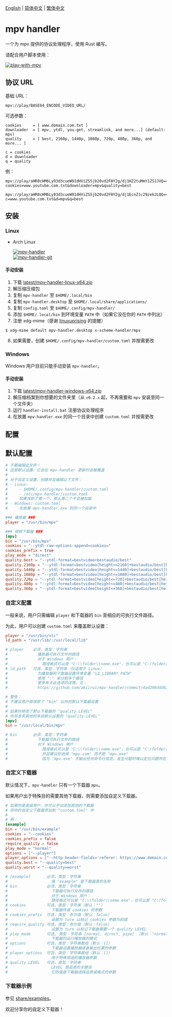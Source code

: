 [English][readme-en] | [简体中文][readme-zh-hans] | [繁体中文][readme-zh-hant]

[readme-en]: https://github.com/akiirui/mpv-handler/blob/main/README.md
[readme-zh-hans]: https://github.com/akiirui/mpv-handler/blob/main/README.zh-Hans.md
[readme-zh-hant]: https://github.com/akiirui/mpv-handler/blob/main/README.zh-Hant.md

# mpv handler

一个为 mpv 提供的协议处理程序，使用 Rust 编写。

请配合用户脚本使用：

[![play-with-mpv][badges-play-with-mpv]][greasyfork-play-with-mpv]

## 协议 URL

基础 URL：

```
mpv://play/BASE64_ENCODE_VIDEO_URL/
```

可选参数：

```
cookies     = [ www.domain.com.txt ]
downloader  = [ mpv, ytdl, you-get, streamlink, and more...] (default: mpv)
quality     = [ best, 2160p, 1440p, 1080p, 720p, 480p, 360p, and more... ]

c = cookies
d = downloader
q = quality
```

例：

```
mpv://play/aHR0cHM6Ly93d3cueW91dHViZS5jb20vd2F0Y2g/dj1HZ2tuMmY1ZS1JVQ==/?cookies=www.youtube.com.txt&downloader=mpv&quality=best

mpv://play/aHR0cHM6Ly93d3cueW91dHViZS5jb20vd2F0Y2g/dj1EcnZ1c29zekJLQQ==/?c=www.youtube.com.txt&d=mpv&q=best
```

## 安装

### Linux

- Arch Linux

  [![mpv-handler][badges-aur]][download-aur] \
  [![mpv-handler-git][badges-aur-git]][download-aur-git]

#### 手动安装

1. 下载 [latest/mpv-handler-linux-x64.zip][download-linux]
2. 解压缩压缩包
3. 复制 `mpv-handler` 至 `$HOME/.local/bin`
4. 复制 `mpv-handler.desktop` 至 `$HOME/.local/share/applications/`
5. 复制 `config.toml` 至 `$HOME/.config/mpv-handler/`
6. 添加 `$HOME/.local/bin` 到环境变量 `PATH` 中（如果它没在你的 `PATH` 中列出）
7. 注册 xdg-mime（感谢 [linuxuprising][linuxuprising] 的提醒）

```
$ xdg-mime default mpv-handler.desktop x-scheme-handler/mpv
```

8. 如果需要，创建 `$HOME/.config/mpv-handler/custom.toml` 并按需更改

### Windows

Windows 用户目前只能手动安装 `mpv-handler`。

#### 手动安装

1. 下载 [latest/mpv-handler-windows-x64.zip][download-windows]
2. 解压缩档案到你想要的文件夹里（从 `v0.2.x` 起，不再需要和 `mpv` 安装至同一个文件夹）
3. 运行 `handler-install.bat` 注册协议处理程序
4. 在放置 `mpv-handler.exe` 的同一个目录中创建 `custom.toml` 并按需更改

[badges-aur-git]: https://img.shields.io/aur/version/mpv-handler-git?label=mpv-handler-git&style=for-the-badge
[badges-aur]: https://img.shields.io/aur/version/mpv-handler?label=mpv-handler&style=for-the-badge
[badges-play-with-mpv]: https://img.shields.io/badge/dynamic/json?style=for-the-badge&label=play-with-mpv&prefix=v&query=version&url=https%3A%2F%2Fgreasyfork.org%2Fscripts%2F416271.json
[download-aur-git]: https://aur.archlinux.org/packages/mpv-handler-git/
[download-aur]: https://aur.archlinux.org/packages/mpv-handler/
[download-linux]: https://github.com/akiirui/mpv-handler/releases/latest/download/mpv-handler-linux-x64.zip
[download-windows]: https://github.com/akiirui/mpv-handler/releases/latest/download/mpv-handler-windows-x64.zip
[greasyfork-play-with-mpv]: https://greasyfork.org/scripts/416271-play-with-mpv
[linuxuprising]: https://www.linuxuprising.com/2021/07/open-youtube-and-more-videos-from-your.html

## 配置

## 默认配置

```toml
# 不要编辑此文件！
# 这是默认设置，它会在 mpv-handler 更新时会被覆盖
#
# 对于自定义设置，创建并且编辑以下文件：
# - Linux:
#     - $HOME/.config/mpv-handler/custom.toml
#     - /etc/mpv-handler/custom.toml
#     如果找到了第一个，那么第二个不会被加载
# - Windows: custom.toml
#     在放置 mpv-handler.exe 的同一个目录中

### 播放器 ###
player = "/usr/bin/mpv"

### 视频下载器 ###
[mpv]
bin = "/usr/bin/mpv"
cookies = "--ytdl-raw-options-append=cookies="
cookies_prefix = true
play_mode = "direct"
quality.best = "--ytdl-format=bestvideo+bestaudio/best"
quality.2160p = "--ytdl-format=bestvideo[height<=2160]+bestaudio/best[height<=2160]/best"
quality.1440p = "--ytdl-format=bestvideo[height<=1440]+bestaudio/best[height<=1440]/best"
quality.1080p = "--ytdl-format=bestvideo[height<=1080]+bestaudio/best[height<=1080]/best"
quality.720p = "--ytdl-format=bestvideo[height<=720]+bestaudio/best[height<=720]/best"
quality.480p = "--ytdl-format=bestvideo[height<=480]+bestaudio/best[height<=480]/best"
quality.360p = "--ytdl-format=bestvideo[height<=360]+bestaudio/best[height<=360]/best"
```

### 自定义配置

一般来说，用户只需编辑 `player` 和下载器的 `bin` 至相应的可执行文件路径。

为此，用户可以创建 `custom.toml` 来覆盖默认设置：

```toml
player = "/usr/bin/vlc"
ld_path = "/usr/lib/:/usr/local/lib"

# player    必须，类型：字符串
#             播放器可执行文件的路径
#             对于 Windows 用户：
#               路径格式可以是 "C:\\folder\\some.exe"，也可以是 "C:/folder/some.exe"
# ld_path   可选，类型：字符串（仅适用于 Linux）
#             为播放器和下载器设置环境变量 "LD_LIBRARY_PATH"
#             使用 ":" 来分割多个路径
#             更多有关此选项的详情，见：
#             https://github.com/akiirui/mpv-handler/commit/4ad298ddd82bc3fa0303f8cc11474df506531d33

# 警告：
# 不建议用户修改除了 "bin" 以外的默认下载器设置
#
# 如果你修改了默认下载器的 "quality.LEVEL"
# 你将丢失其他的来自默认设置的 "quality.LEVEL"
[mpv]
bin = "/usr/local/bin/mpv"

# bin       必须，类型：字符串
#             下载器可执行文件的路径
#             对于 Windows 用户：
#               路径格式可以是 "C:\\folder\\some.exe"，也可以是 "C:/folder/some.exe"
#               并且建议你选择 "mpv.com" 而不是 "mpv.exe"
#               因为 "mpv.exe" 不输出任何命令行信息，发生问题时难以定位问题所在
```

### 自定义下载器

默认情况下，`mpv-handler` 只有一个下载器 `mpv`。

如果用户出于特殊目的需要其他下载器，则需要添加自定义下载器。

```toml
# 如果你是高级用户，你可以手动添加其他的下载器
# 将你的自定义下载器添加到 "custom.toml" 中
#
# 例：
[example]
bin = "/usr/bin/example"
cookies = "--cookies"
cookies_prefix = false
require_quality = false
play_mode = "normal"
options = ["--player"]
player_options = ["--http-header-fields='referer: https://www.domain.com'"]
quality.best = "--quality=best"
quality.worst = "--quality=worst"

# [example]       必须，类型：字符串
#                   值 "example" 是下载器表的名称
# bin             必须，类型：字符串
#                   下载器可执行文件的路径
#                   对于 Windows 用户：
#                   路径格式可以是 "C:\\folder\\some.exe"，也可以是 "C:/folder/some.exe"
# cookies         可选，类型：字符串（默认：""）
#                   下载器传递 cookies 的参数
# cookies_prefix  可选，类型：布尔值（默认：false）
#                   设置为 ture 以标记 cookies 参数为前缀
# require_quality 可选，类型：布尔值（默认：false）
#                   设置为 ture 以标记下载器需要一个 quality LEVEL
# play_mode       可选, 类型：字符串 [normal, direct, pipe] （默认："normal")
#                   下载器的运行播放器的模式
# options         可选，类型：字符串数组（默认：[]）
#                   下载器设置播放器或者输出位置的参数
# player_options  可选，类型：字符串数组（默认：[]）
#                   用于特殊用途的播放器参数
# quality.LEVEL   可选，类型：字符串
#                   LEVEL 是品质的关键词
#                   它的值是下载器选择品质或格式的参数
```

### 下载器示例

参见 [share/examples][examples]。

欢迎分享你的自定义下载器！

[examples]: https://github.com/akiirui/mpv-handler/tree/main/share/examples
